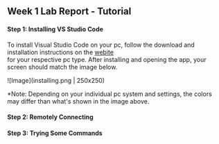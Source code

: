 ## Week 1 Lab Report - Tutorial
#### Step 1: Installing VS Studio Code

To install Visual Studio Code on your pc, follow the download and installation instructions on the [webite](https://code.visualstudio.com/)<br> for your respective pc type. After installing and opening the app, your screen should match the image below.

![Image](installing.png | 250x250)

*Note: Depending on your individual pc system and settings, the colors may differ than what's shown in the image above.

#### Step 2: Remotely Connecting
#### Step 3: Trying Some Commands
